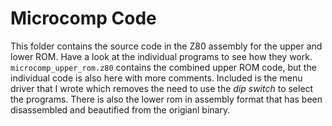 # Microcomp Code

This folder contains the source code in the Z80 assembly for the upper and lower ROM.  Have a look at the individual programs to see how they work.  `microcomp_upper_rom.z80` contains the combined upper ROM code, but the individual code is also here with more comments.  Included is the menu driver that I wrote which removes the need to use the _dip switch_ to select the programs.  There is also the lower rom in assembly format that has been disassembled and beautified from the origianl binary.

